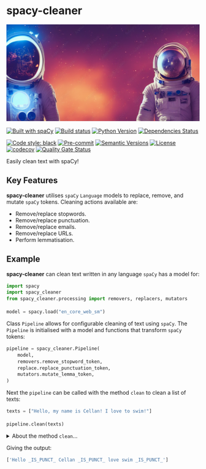 # spacy-cleaner

![spacy-cleaner](assets/images/spacemen.png)

[![Built with spaCy](https://img.shields.io/badge/built%20with-spaCy-09a3d5.svg)](https://spacy.io)
[![Build status](https://github.com/Ce11an/spacy-cleaner/workflows/build/badge.svg?branch=main&event=push)](https://github.com/Ce11an/spacy-cleaner/actions?query=workflow%3Abuild)
[![Python Version](https://img.shields.io/pypi/pyversions/spacy-cleaner.svg)](https://pypi.org/project/spacy-cleaner/)
[![Dependencies Status](https://img.shields.io/badge/dependencies-up%20to%20date-brightgreen.svg)](https://github.com/Ce11an/spacy-cleaner/pulls?utf8=%E2%9C%93&q=is%3Apr%20author%3Aapp%2Fdependabot)

[![Code style: black](https://img.shields.io/badge/code%20style-black-000000.svg)](https://github.com/psf/black)
[![Pre-commit](https://img.shields.io/badge/pre--commit-enabled-brightgreen?logo=pre-commit&logoColor=white)](https://github.com/Ce11an/spacy-cleaner/blob/main/.pre-commit-config.yaml)
[![Semantic Versions](https://img.shields.io/badge/%20%20%F0%9F%93%A6%F0%9F%9A%80-semantic--versions-e10079.svg)](https://github.com/Ce11an/spacy-cleaner/releases)
[![License](https://img.shields.io/github/license/Ce11an/spacy-cleaner)](https://github.com/Ce11an/spacy-cleaner/blob/main/LICENSE)
[![codecov](https://codecov.io/gh/Ce11an/spacy-cleaner/branch/main/graph/badge.svg?token=H28KHYYFHX)](https://codecov.io/gh/Ce11an/spacy-cleaner)
[![Quality Gate Status](https://sonarcloud.io/api/project_badges/measure?project=Ce11an_spacy-cleaner&metric=alert_status)](https://sonarcloud.io/summary/new_code?id=Ce11an_spacy-cleaner)

Easily clean text with spaCy!

## Key Features

**spacy-cleaner** utilises `spaCy` `Language` models to replace, remove, and 
  mutate `spaCy` tokens. Cleaning actions available are:

* Remove/replace stopwords.
* Remove/replace punctuation.
* Remove/replace emails.
* Remove/replace URLs.
* Perform lemmatisation.

## Example

**spacy-cleaner** can clean text written in any language `spaCy` has a model 
  for:
```python
import spacy
import spacy_cleaner
from spacy_cleaner.processing import removers, replacers, mutators

model = spacy.load("en_core_web_sm")
```

Class `Pipeline` allows for configurable cleaning of text using `spaCy`. The 
  `Pipeline` is initialised with a model and functions that transform `spaCy` 
  tokens:

```python
pipeline = spacy_cleaner.Pipeline(
    model,
    removers.remove_stopword_token,
    replace.replace_punctuation_token,
    mutators.mutate_lemma_token,
)
```

Next the `pipeline` can be called with the method `clean` to clean a list of 
  texts:
```python
texts = ["Hello, my name is Cellan! I love to swim!"]

pipeline.clean(texts)
```

<details markdown="1">
<summary>About the method <code>clean</code>...</summary>

The method `clean` is a wrapper around the `spaCy` `Language` class method 
  `pipe`. Check the docs for more information:

https://spacy.io/api/language#pipe

</details>

Giving the output:
```python
['Hello _IS_PUNCT_ Cellan _IS_PUNCT_ love swim _IS_PUNCT_']
```
